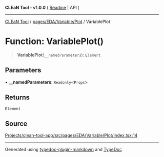 **CLEaN Tool - v1.0.0** ( [Readme](../../../../../README.md) \| API )

***

[CLEaN Tool](../../../../../modules.md) / [pages/EDA/Variable/Plot](../README.md) / VariablePlot

# Function: VariablePlot()

> **VariablePlot**(`__namedParameters`): `Element`

## Parameters

▪ **\_\_namedParameters**: `Readonly`\<`Props`\>

## Returns

`Element`

## Source

[Projects/clean-tool-app/src/pages/EDA/Variable/Plot/index.tsx:14](https://github.com/yuckyh/clean-tool-app/)

***

Generated using [typedoc-plugin-markdown](https://www.npmjs.com/package/typedoc-plugin-markdown) and [TypeDoc](https://typedoc.org/)
